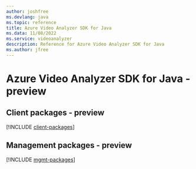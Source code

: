 ```yaml
---
author: joshfree
ms.devlang: java
ms.topic: reference
title: Azure Video Analyzer SDK for Java
ms.data: 11/08/2022
ms.service: videoanalyzer
description: Reference for Azure Video Analyzer SDK for Java
ms.author: jfree
---
```

# Azure Video Analyzer SDK for Java - preview

## Client packages - preview
[!INCLUDE [client-packages](video-analyzer-client-index.md)]
## Management packages - preview
[!INCLUDE [mgmt-packages](video-analyzer-mgmt-index.md)]